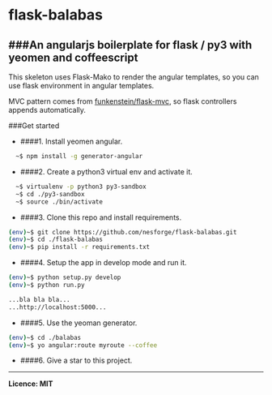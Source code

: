 flask-balabas
=============

###An angularjs boilerplate for flask / py3 with yeomen and coffeescript
--------------------------------------------------------------------------------

This skeleton uses Flask-Mako to render the angular templates,
so you can use flask environment in angular templates.

MVC pattern comes from  [funkenstein/flask-mvc](https://github.com/funkenstein/flask-mvc),
so flask controllers appends automatically.

###Get started

-  ####1. Install yeomen angular.
```sh
  ~$ npm install -g generator-angular
```


- ####2. Create a python3 virtual env and activate it.
```sh
  ~$ virtualenv -p python3 py3-sandbox
  ~$ cd ./py3-sandbox
  ~$ source ./bin/activate
```


- ####3. Clone this repo and install requirements.
```sh
(env)~$ git clone https://github.com/nesforge/flask-balabas.git
(env)~$ cd ./flask-balabas
(env)~$ pip install -r requirements.txt
```

- ####4. Setup the app in develop mode and run it.
```sh
(env)~$ python setup.py develop
(env)~$ python run.py

...bla bla bla...
...http://localhost:5000...
```

- ####5. Use the yeoman generator.
```sh
(env)~$ cd ./balabas
(env)~$ yo angular:route myroute --coffee
```

- ####6. Give a star to this project.

--------------------------------------------------------------------------------
****Licence: MIT****

